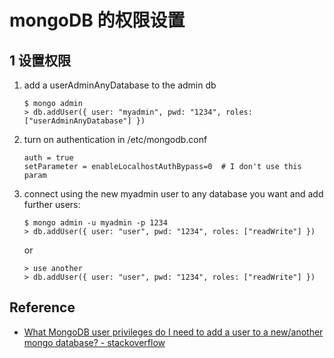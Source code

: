 # mongoDB 的权限设置

## 1 设置权限

1. add a userAdminAnyDatabase to the admin db

    ```
    $ mongo admin
    > db.addUser({ user: "myadmin", pwd: "1234", roles: ["userAdminAnyDatabase"] })
    ```
2. turn on authentication in /etc/mongodb.conf
    
    ```
    auth = true
    setParameter = enableLocalhostAuthBypass=0  # I don't use this param
    ```
3. connect using the new myadmin user to any database you want and add further users:
    
    ```
    $ mongo admin -u myadmin -p 1234
    > db.addUser({ user: "user", pwd: "1234", roles: ["readWrite"] })
    ```
    
    or
    
    ```
    > use another
    > db.addUser({ user: "user", pwd: "1234", roles: ["readWrite"] })
    ```

## Reference

- [What MongoDB user privileges do I need to add a user to a new/another mongo database? - stackoverflow](http://stackoverflow.com/questions/20525103/what-mongodb-user-privileges-do-i-need-to-add-a-user-to-a-new-another-mongo-data)
